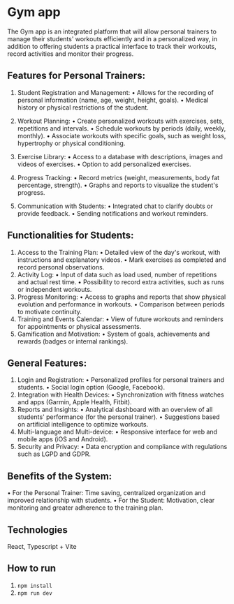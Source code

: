 # Gym app

The Gym app is an integrated platform that will allow personal trainers to manage their students' workouts efficiently and in a personalized way, in addition to offering students a practical interface to track their workouts, record activities and monitor their progress.

## Features for Personal Trainers:

1. Student Registration and Management:
• Allows for the recording of personal information (name, age, weight, height, goals).
• Medical history or physical restrictions of the student.

2. Workout Planning:
• Create personalized workouts with exercises, sets, repetitions and intervals.
• Schedule workouts by periods (daily, weekly, monthly).
• Associate workouts with specific goals, such as weight loss, hypertrophy or physical conditioning.

3. Exercise Library:
• Access to a database with descriptions, images and videos of exercises.
• Option to add personalized exercises.

4. Progress Tracking:
• Record metrics (weight, measurements, body fat percentage, strength).
• Graphs and reports to visualize the student's progress.
5. Communication with Students:
• Integrated chat to clarify doubts or provide feedback.
• Sending notifications and workout reminders.

## Functionalities for Students:
1. Access to the Training Plan:
• Detailed view of the day's workout, with instructions and explanatory videos.
• Mark exercises as completed and record personal observations.
2. Activity Log:
• Input of data such as load used, number of repetitions and actual rest time.
• Possibility to record extra activities, such as runs or independent workouts.
3. Progress Monitoring:
• Access to graphs and reports that show physical evolution and performance in workouts.
• Comparison between periods to motivate continuity.
4. Training and Events Calendar:
• View of future workouts and reminders for appointments or physical assessments.
5. Gamification and Motivation:
• System of goals, achievements and rewards (badges or internal rankings).

## General Features:
1. Login and Registration:
• Personalized profiles for personal trainers and students.
• Social login option (Google, Facebook).
2. Integration with Health Devices:
• Synchronization with fitness watches and apps (Garmin, Apple Health, Fitbit).
3. Reports and Insights:
• Analytical dashboard with an overview of all students' performance (for the personal trainer).
• Suggestions based on artificial intelligence to optimize workouts.
4. Multi-language and Multi-device:
• Responsive interface for web and mobile apps (iOS and Android).
5. Security and Privacy:
• Data encryption and compliance with regulations such as LGPD and GDPR.

## Benefits of the System:
• For the Personal Trainer: Time saving, centralized organization and improved relationship with students.
• For the Student: Motivation, clear monitoring and greater adherence to the training plan.

## Technologies
React, Typescript + Vite

## How to run
1. `npm install`
2. `npm run dev`
